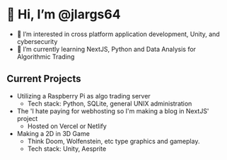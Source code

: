 # 👋 Hi, I’m @jlargs64
- 👀 I’m interested in cross platform application development, Unity, and cybersecurity
- 🌱 I’m currently learning NextJS, Python and Data Analysis for Algorithmic Trading

## Current Projects
- Utilizing a Raspberry Pi as algo trading server 
  - Tech stack: Python, SQLite, general UNIX administration
- The 'I hate paying for webhosting so I'm making a blog in NextJS' project
  - Hosted on Vercel or Netlify
- Making a 2D in 3D Game
  - Think Doom, Wolfenstein, etc type graphics and gameplay.
  - Tech stack: Unity, Aesprite
